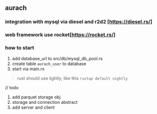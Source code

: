 ## aurach
### integration with mysql via diesel and r2d2 [https://diesel.rs/]
### web framework use rocket[https://rocket.rs/]
### how to start
1. add database_url to src/db/mysql_db_pool.rs
2. create table `aurach_user` to database
3. start via main.rs
> rust should use lightly, like this `rustup default nightly`

// todo
1. add parquet storage obj
2. storage and connection abstract
3. add server and client